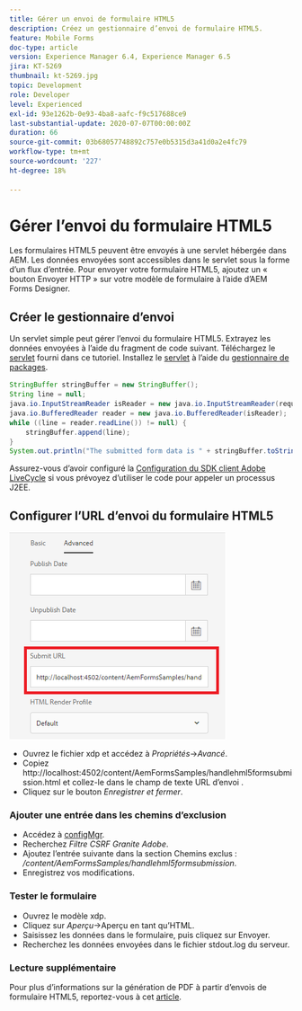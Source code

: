 ```yaml
---
title: Gérer un envoi de formulaire HTML5
description: Créez un gestionnaire d’envoi de formulaire HTML5.
feature: Mobile Forms
doc-type: article
version: Experience Manager 6.4, Experience Manager 6.5
jira: KT-5269
thumbnail: kt-5269.jpg
topic: Development
role: Developer
level: Experienced
exl-id: 93e1262b-0e93-4ba8-aafc-f9c517688ce9
last-substantial-update: 2020-07-07T00:00:00Z
duration: 66
source-git-commit: 03b68057748892c757e0b5315d3a41d0a2e4fc79
workflow-type: tm+mt
source-wordcount: '227'
ht-degree: 18%

---
```



# Gérer l’envoi du formulaire HTML5

Les formulaires HTML5 peuvent être envoyés à une servlet hébergée dans AEM. Les données envoyées sont accessibles dans le servlet sous la forme d’un flux d’entrée. Pour envoyer votre formulaire HTML5, ajoutez un « bouton Envoyer HTTP » sur votre modèle de formulaire à l’aide d’AEM Forms Designer.

## Créer le gestionnaire d’envoi

Un servlet simple peut gérer l’envoi du formulaire HTML5. Extrayez les données envoyées à l’aide du fragment de code suivant. Téléchargez le [servlet](assets/html5-submit-handler.zip) fourni dans ce tutoriel. Installez le [servlet](assets/html5-submit-handler.zip) à l’aide du [gestionnaire de packages](http://localhost:4502/crx/packmgr/index.jsp).

```java
StringBuffer stringBuffer = new StringBuffer();
String line = null;
java.io.InputStreamReader isReader = new java.io.InputStreamReader(request.getInputStream(), "UTF-8");
java.io.BufferedReader reader = new java.io.BufferedReader(isReader);
while ((line = reader.readLine()) != null) {
    stringBuffer.append(line);
}
System.out.println("The submitted form data is " + stringBuffer.toString());
```

Assurez-vous d’avoir configuré la [Configuration du SDK client Adobe LiveCycle](https://helpx.adobe.com/fr/aem-forms/6/submit-form-data-livecycle-process.html) si vous prévoyez d’utiliser le code pour appeler un processus J2EE.

## Configurer l’URL d’envoi du formulaire HTML5

![URL d’envoi](assets/submit-url.PNG)

- Ouvrez le fichier xdp et accédez à _Propriétés_->_Avancé_.
- Copiez http://localhost:4502/content/AemFormsSamples/handlehml5formsubmission.html et collez-le dans le champ de texte URL d’envoi .
- Cliquez sur le bouton _Enregistrer et fermer_.

### Ajouter une entrée dans les chemins d’exclusion

- Accédez à [configMgr](http://localhost:4502/system/console/configMgr).
- Recherchez _Filtre CSRF Granite Adobe_.
- Ajoutez l’entrée suivante dans la section Chemins exclus : _/content/AemFormsSamples/handlehml5formsubmission_.
- Enregistrez vos modifications.

### Tester le formulaire

- Ouvrez le modèle xdp.
- Cliquez sur _Aperçu_->Aperçu en tant qu’HTML.
- Saisissez les données dans le formulaire, puis cliquez sur Envoyer.
- Recherchez les données envoyées dans le fichier stdout.log du serveur.

### Lecture supplémentaire

Pour plus d’informations sur la génération de PDF à partir d’envois de formulaire HTML5, reportez-vous à cet [article](https://experienceleague.adobe.com/docs/experience-manager-learn/forms/document-services/generate-pdf-from-mobile-form-submission-article.html?lang=fr).

